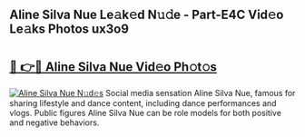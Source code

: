 ## Aline Silva Nue Le𝚊k𝚎d N𝚞𝚍e - Part-E4C Vid𝚎o Le𝚊ks Photos ux3o9

# <h2><a href="http://fb2rvqy.evod.top/?m=Aline+Silva+Nue">🔗 👉🔴 Aline Silva Nue Vid𝚎o Ph𝚘t𝚘s</a></h2>

[![Aline Silva Nue N𝚞d𝚎s](https://i.imgur.com/8V9OHl7.gif)](http://fb2rvqy.evod.top/?m=Aline+Silva+Nue)
Social media sensation Aline Silva Nue, famous for sharing lifestyle and dance content, including dance performances and vlogs. Public figures Aline Silva Nue can be role models for both positive and negative behaviors. 
